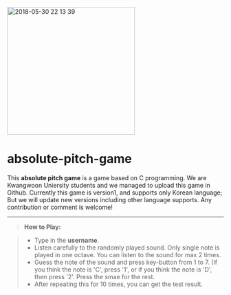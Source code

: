 <img width="297" alt="2018-05-30 22 13 39" src="https://user-images.githubusercontent.com/38921656/40723380-c964b97a-6459-11e8-8206-e0a4f8e467e3.PNG">

# absolute-pitch-game

This **absolute pitch game** is a game based on C programming. We are Kwangwoon Uniersity students and we managed to upload this game in Github. Currently this game is version1, and supports only Korean language; But we will update new versions including other language supports. Any contribution or comment is welcome!

-----------

> **How to Play:**

>- Type in the **username**.
>- Listen carefully to the randomly played sound. Only single note is played in one octave.
You can listen to the sound for max 2 times.
>- Guess the note of the sound and press key-button from 1 to 7.
(If you think the note is 'C', press '1', or if you think the note is 'D', then press '2'. Press the smae for the rest.
>- After repeating this for 10 times, you can get the test result.



